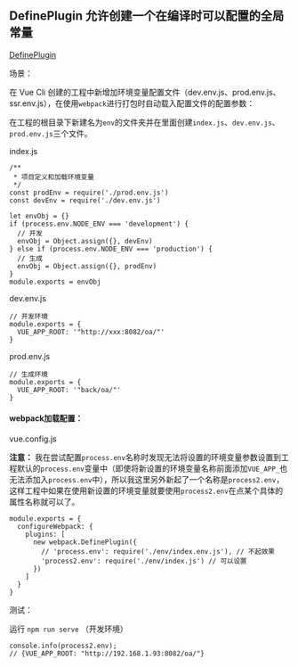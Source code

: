 ## DefinePlugin 允许创建一个在编译时可以配置的全局常量

[DefinePlugin](https://www.webpackjs.com/plugins/define-plugin/)

场景：

在 Vue Cli 创建的工程中新增加环境变量配置文件（dev.env.js、prod.env.js、ssr.env.js），在使用`webpack`进行打包时自动载入配置文件的配置参数：

在工程的根目录下新建名为`env`的文件夹并在里面创建`index.js`、`dev.env.js`、`prod.env.js`三个文件。 

index.js

```
/**
 * 项目定义和加载环境变量
 */
const prodEnv = require('./prod.env.js')
const devEnv = require('./dev.env.js')

let envObj = {}
if (process.env.NODE_ENV === 'development') {
  // 开发
  envObj = Object.assign({}, devEnv)
} else if (process.env.NODE_ENV === 'production') {
  // 生成
  envObj = Object.assign({}, prodEnv)
}
module.exports = envObj

```

dev.env.js

```
// 开发环境
module.exports = {
  VUE_APP_ROOT: '"http://xxx:8082/oa/"'
}

```

prod.env.js

```
// 生成环境
module.exports = {
  VUE_APP_ROOT: '"back/oa/"'
}

```

#### webpack加载配置：
vue.config.js

**注意：** 我在尝试配置`process.env`名称时发现无法将设置的环境变量参数设置到工程默认的`process.env`变量中（即使将新设置的环境变量名称前面添加`VUE_APP_`也无法添加入`process.env`中），所以我这里另外新起了一个名称是`process2.env`， 这样工程中如果在使用新设置的环境变量就要使用`process2.env`在点某个具体的属性名称就可以了。
```
module.exports = {
  configureWebpack: {
    plugins: [
      new webpack.DefinePlugin({
        // 'process.env': require('./env/index.env.js'), // 不起效果
        'process2.env': require('./env/index.js') // 可以设置
      })
    ]
  }
}
```

测试：

运行 `npm run serve` （开发环境）
```
console.info(process2.env);
// {VUE_APP_ROOT: "http://192.168.1.93:8082/oa/"}
```




